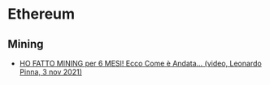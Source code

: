 # Ethereum

## Mining
- [HO FATTO MINING per 6 MESI! Ecco Come è Andata... (video, Leonardo Pinna, 3 nov 2021)](https://youtu.be/EnpTJlmrzsM)
